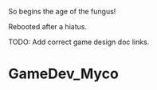 So begins the age of the fungus!

Rebooted after a hiatus. 

TODO:
Add correct game design doc links.
# GameDev_Myco
